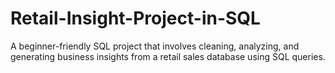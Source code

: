 # Retail-Insight-Project-in-SQL
A beginner-friendly SQL project that involves cleaning, analyzing, and generating business insights from a retail sales database using SQL queries.
